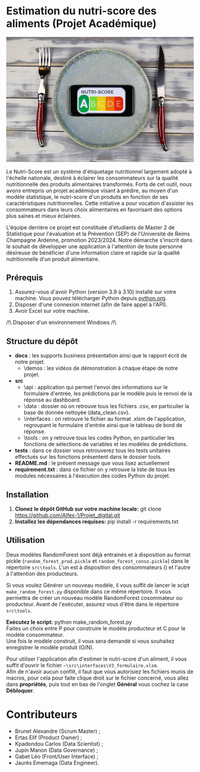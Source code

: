 # Estimation du nutri-score des aliments (Projet Académique)

![Logo](https://github.com/Alfex-1/Projet_digital/blob/main/docs/nutri.jpg)

Le Nutri-Score est un système d'étiquetage nutritionnel largement adopté à l'échelle nationale, destiné à éclairer les consommateurs sur la qualité nutritionnelle des produits alimentaires transformés. Forts de cet outil, nous avons entrepris un projet académique visant à prédire, au moyen d'un modèle statistique, le nutri-score d'un produits en fonction de ses caractéristiques nutritionnelles. Cette initiative a pour vocation d'assister les consommateurs dans leurs choix alimentaires en favorisant des options plus saines et mieux éclairées.

L'équipe derrière ce projet est constituée d'étudiants de Master 2 de Statistique pour l'évaluation et la Prévention (SEP) de l'Université de Reims Champagne Ardenne, promotion 2023/2024. Notre démarche s'inscrit dans le souhait de développer une application à l'attention de toute personne désireuse de bénéficier d'une information claire et rapide sur la qualité nutritionnelle d'un produit alimentaire.

## Prérequis

1. Assurez-vous d'avoir Python (version 3.9 à 3.10) installé sur votre machine. Vous pouvez télécharger Python depuis [python.org](https://www.python.org/).
2. Disposer d'une connexion internet (afin de faire appel à l'API).
3. Avoir Excel sur votre machine.

/!\ Disposer d'un environnement Windows /!\

## Structure du dépôt 

- __docs__ : les supports business présentation ainsi que le rapport écrit de notre projet.
    - \demos : les vidéos de démonstration à chaque étape de notre projet.      
- __src__         
    - \api : application qui permet l'envoi des informations sur le formulaire d'entrée, les prédictions par le modèle puis le renvoi de la réponse au dashboard.     
    - \data : dossier où on retrouve tous les fichiers .csv, en particulier la base de donnée nettoyée (data_clean.csv).        
    - \interfaces : on retrouve le fichier au format .xlsm de l'application, regroupant le formulaire d'entrée ainsi que le tableau de bord de réponse.        
    - \tools : on y retrouve tous les codes Python, en particulier les fonctions de sélections de variables et les modèles de prédictions.       
- __tests__ : dans ce dossier vous retrouverez tous les tests unitaires effectués sur les fonctions présentent dans le dossier tools.       
- __README.md__ : le présent message que vous lisez actuellement         
- __requirement.txt__ : dans ce fichier on y retrouve la liste de tous les modules nécessaires à l'éxecution des codes Python du projet.        

## Installation

1. **Clonez le dépôt GitHub sur votre machine locale:** git clone https://github.com/Alfex-1/Projet_digital.git
2. **Installez les dépendances requises:** pip install -r requirements.txt

## Utilisation

Deux modèles RandomForest sont déjà entrainés et à disposition au format pickle (`random_forest_prod.pickle` et `random_forest_conso.pickle`) dans le répertoire `src\tools`. L'un est à disposition des consommateurs () et l'autre à l'attention des producteurs.

Si vous voulez Générer un nouveau modèle, il vous suffit de lancer le scipt `make_random_forest.py` disponible dans ce même répertoire. Il vous permettra de créer un nouveau modèle RandomForest cosommateur ou producteur. Avant de l'exécuter, assurez vous d'être dans le répertoire `src\tools`.  

**Exécutez le script:** python make_random_forest.py  
Faites un choix entre P pour construire le modèle producteur et C pour le modèle consommateur.  
Une fois le modèle construit, il vous sera demandé si vous souhaitez enregistrer le modèle produit (O/N).

Pour utiliser l'application afin d'estimer le nutri-score d'un aliment, il vous suffit d'ouvrir le fichier `~\src\interfaces\V3_formulaire.xlsm`.  
Afin de n'avoir aucun conflit, il faut que vous autorisiez les fichiers munis de macros, pour cela pour faite clique droit sur le fichier concerné, vous allez dans **propriétés**, puis tout en bas de l'onglet **Général** vous cochez la case **Débloquer**.

# Contributeurs

- Brunet Alexandre (Scrum Master) ;
- Ertas Elif (Product Owner) ;
- Kpadondou Carlos (Data Scientist) ;
- Jupin Manon (Data Governance) ;
- Gabet Léo (Front/User Interface) ;
- Jaurès Ememaga (Data Engineer).
